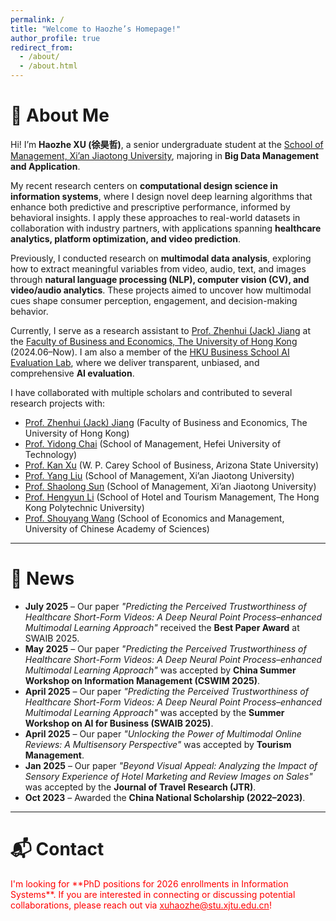 ```yaml
---
permalink: /
title: "Welcome to Haozhe’s Homepage!"
author_profile: true
redirect_from: 
  - /about/
  - /about.html
---
```


# 👋 About Me  

Hi! I’m **Haozhe XU (徐昊哲)**, a senior undergraduate student at the [School of Management, Xi’an Jiaotong University](https://som.xjtu.edu.cn/en/), majoring in **Big Data Management and Application**.  

My recent research centers on **computational design science in information systems**, where I design novel deep learning algorithms that enhance both predictive and prescriptive performance, informed by behavioral insights. I apply these approaches to real-world datasets in collaboration with industry partners, with applications spanning **healthcare analytics, platform optimization, and video prediction**.  

Previously, I conducted research on **multimodal data analysis**, exploring how to extract meaningful variables from video, audio, text, and images through **natural language processing (NLP), computer vision (CV), and video/audio analytics**. These projects aimed to uncover how multimodal cues shape consumer perception, engagement, and decision-making behavior.  

Currently, I serve as a research assistant to [Prof. Zhenhui (Jack) Jiang](https://www.hkubs.hku.hk/people/zhenhui-jack-jiang/) at the [Faculty of Business and Economics, The University of Hong Kong](https://www.hkubs.hku.hk/) (2024.06–Now). I am also a member of the [HKU Business School AI Evaluation Lab](https://www.hkubs.hku.hk/aimodelrankings_en/), where we deliver transparent, unbiased, and comprehensive **AI evaluation**.  

I have collaborated with multiple scholars and contributed to several research projects with:  
- [Prof. Zhenhui (Jack) Jiang](https://www.hkubs.hku.hk/people/zhenhui-jack-jiang/) (Faculty of Business and Economics, The University of Hong Kong)  
- [Prof. Yidong Chai](https://www.hfut.edu.cn/glxyen/info/1073/1501.htm) (School of Management, Hefei University of Technology)  
- [Prof. Kan Xu](https://kanxu526.github.io/) (W. P. Carey School of Business, Arizona State University)  
- [Prof. Yang Liu](https://gr.xjtu.edu.cn/web/0020200607) (School of Management, Xi’an Jiaotong University)  
- [Prof. Shaolong Sun](http://gr.xjtu.edu.cn/web/sunshaolong) (School of Management, Xi’an Jiaotong University)  
- [Prof. Hengyun Li](https://hengyunli.github.io/) (School of Hotel and Tourism Management, The Hong Kong Polytechnic University)  
- [Prof. Shouyang Wang](https://people.ucas.ac.cn/~sywang) (School of Economics and Management, University of Chinese Academy of Sciences)  


---

# 📰 News  

- **July 2025** – Our paper *"Predicting the Perceived Trustworthiness of Healthcare Short-Form Videos: A Deep Neural Point Process–enhanced Multimodal Learning Approach"* received the **Best Paper Award** at SWAIB 2025.  
- **May 2025** – Our paper *"Predicting the Perceived Trustworthiness of Healthcare Short-Form Videos: A Deep Neural Point Process–enhanced Multimodal Learning Approach"* was accepted by **China Summer Workshop on Information Management (CSWIM 2025)**.  
- **April 2025** – Our paper *"Predicting the Perceived Trustworthiness of Healthcare Short-Form Videos: A Deep Neural Point Process–enhanced Multimodal Learning Approach"* was accepted by the **Summer Workshop on AI for Business (SWAIB 2025)**.  
- **April 2025** – Our paper *"Unlocking the Power of Multimodal Online Reviews: A Multisensory Perspective"* was accepted by **Tourism Management**.  
- **Jan 2025** – Our paper *"Beyond Visual Appeal: Analyzing the Impact of Sensory Experience of Hotel Marketing and Review Images on Sales"* was accepted by the **Journal of Travel Research (JTR)**.  
- **Oct 2023** – Awarded the **China National Scholarship (2022–2023)**.


---

# 📬 Contact  

<font color="red">
I'm looking for **PhD positions for 2026 enrollments in Information Systems**.  
If you are interested in connecting or discussing potential collaborations, please reach out via  
<a href="mailto:xuhaozhe@stu.xjtu.edu.cn" style="color:red;">xuhaozhe@stu.xjtu.edu.cn</a>!
</font>
